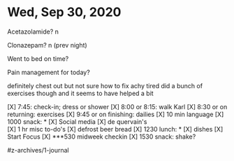 # Wed, Sep 30, 2020
Acetazolamide? n

Clonazepam? n
(prev night)

Went to bed on time? 

Pain management for today?


definitely chest out but not sure how to fix
achy tired
did a bunch of exercises though and it seems to have helped a bit


[X] 7:45: check-in; dress or shower
[X] 8:00 or 8:15: walk Karl
[X] 8:30 or on returning: exercises
[X] 9:45 or on finishing: dailies
[X] 10 min language
[X] 1000 snack: *
[X] Social media
[X] de quervain's	
[X] 1 hr misc to-do's
[X] defrost beer bread
[X] 1230 lunch: *
[X] dishes
[X] Start Focus
[X] ***530 midweek checkin
[X] 1530 snack: shake?



#z-archives/1-journal